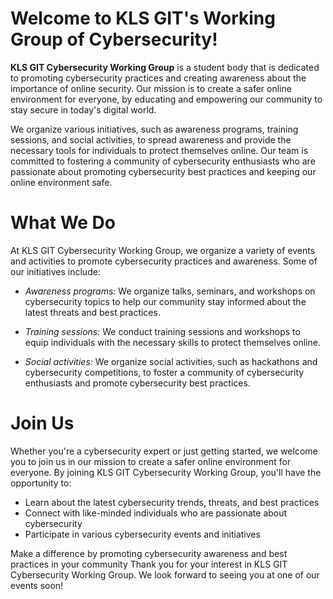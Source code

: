 <link rel="shortcut icon" type="image/png" href="/favicons/favicon.ico">

# Welcome to KLS GIT's Working Group of Cybersecurity!
**KLS GIT Cybersecurity Working Group** is a student body that is dedicated to promoting cybersecurity practices and creating awareness about the importance of online security. Our mission is to create a safer online environment for everyone, by educating and empowering our community to stay secure in today's digital world.

We organize various initiatives, such as awareness programs, training sessions, and social activities, to spread awareness and provide the necessary tools for individuals to protect themselves online. Our team is committed to fostering a community of cybersecurity enthusiasts who are passionate about promoting cybersecurity best practices and keeping our online environment safe.

# What We Do
At KLS GIT Cybersecurity Working Group, we organize a variety of events and activities to promote cybersecurity practices and awareness. Some of our initiatives include:

* *Awareness programs:* We organize talks, seminars, and workshops on cybersecurity topics to help our community stay informed about the latest threats and best practices.

* *Training sessions:* We conduct training sessions and workshops to equip individuals with the necessary skills to protect themselves online.

* *Social activities:* We organize social activities, such as hackathons and cybersecurity competitions, to foster a community of cybersecurity enthusiasts and promote cybersecurity best practices.

# Join Us
Whether you're a cybersecurity expert or just getting started, we welcome you to join us in our mission to create a safer online environment for everyone. By joining KLS GIT Cybersecurity Working Group, you'll have the opportunity to:

* Learn about the latest cybersecurity trends, threats, and best practices
* Connect with like-minded individuals who are passionate about cybersecurity
* Participate in various cybersecurity events and initiatives

Make a difference by promoting cybersecurity awareness and best practices in your community
Thank you for your interest in KLS GIT Cybersecurity Working Group. We look forward to seeing you at one of our events soon!
